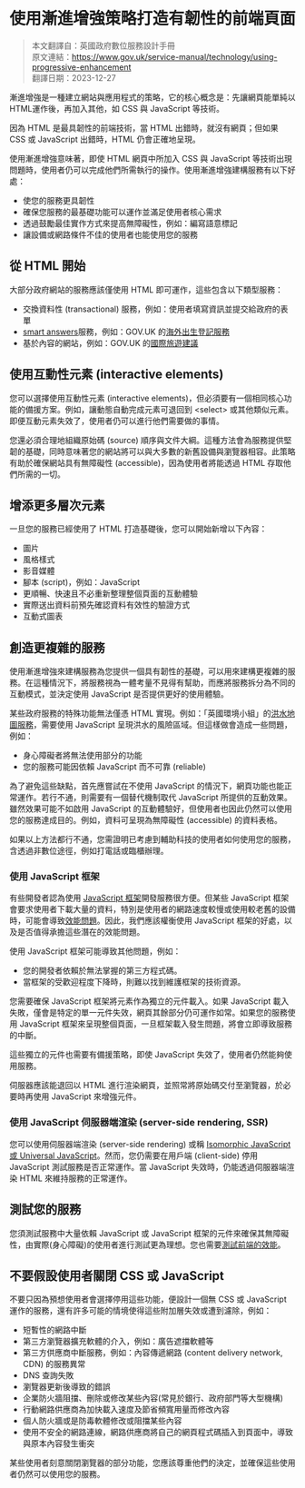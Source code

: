 # 使用漸進增強策略打造有韌性的前端頁面

> 本文翻譯自：英國政府數位服務設計手冊  
> 原文連結：https://www.gov.uk/service-manual/technology/using-progressive-enhancement  
> 翻譯日期：2023-12-27  

漸進增強是一種建立網站與應用程式的策略，它的核心概念是：先讓網頁能單純以HTML運作後，再加入其他，如 CSS 與 JavaScript 等技術。

因為 HTML 是最具韌性的前端技術，當 HTML 出錯時，就沒有網頁；但如果 CSS 或 JavaScript 出錯時，HTML 仍會正確地呈現。

使用漸進增強意味著，即使 HTML 網頁中所加入 CSS 與 JavaScript 等技術出現問題時，使用者仍可以完成他們所需執行的操作。使用漸進增強建構服務有以下好處：

- 使您的服務更具韌性
- 確保您服務的最基礎功能可以運作並滿足使用者核心需求
- 透過鼓勵最佳實作方式來提高無障礙性，例如：編寫語意標記
- 讓設備或網路條件不佳的使用者也能使用您的服務

## 從 HTML 開始

大部分政府網站的服務應該僅使用 HTML 即可運作，這些包含以下類型服務：

- 交換資料性 (transactional) 服務，例如：使用者填寫資訊並提交給政府的表單
- [smart answers](../appendix/making-it-easier-to-understand-smart-answer-logic.md)服務，例如：GOV.UK 的[海外出生登記服務](https://www.gov.uk/register-a-birth)
- 基於內容的網站，例如：GOV.UK 的[國際旅遊建議](https://www.gov.uk/foreign-travel-advice)

## 使用互動性元素 (interactive elements)

您可以選擇使用互動性元素 (interactive elements)，但必須要有一個相同核心功能的備援方案。例如，讓動態自動完成元素可退回到 \<select\> 或其他類似元素。即便互動元素失效了，使用者仍可以進行他們需要做的事情。

您還必須合理地組織原始碼 (source) 順序與文件大綱。這種方法會為服務提供堅韌的基礎，同時意味著您的網站將可以與大多數的新舊設備與瀏覽器相容。此策略有助於確保網站具有無障礙性 (accessible)，因為使用者將能透過 HTML 存取他們所需的一切。

## 增添更多層次元素

一旦您的服務已經使用了 HTML 打造基礎後，您可以開始新增以下內容：

- 圖片
- 風格樣式
- 影音媒體
- 腳本 (script)，例如：JavaScript
- 更順暢、快速且不必重新整理整個頁面的互動體驗
- 實際送出資料前預先確認資料有效性的驗證方式
- 互動式圖表

## 創造更複雜的服務

使用漸進增強來建構服務為您提供一個具有韌性的基礎，可以用來建構更複雜的服務。在這種情況下，將服務視為一體考量不見得有幫助，而應將服務拆分為不同的互動模式，並決定使用 JavaScript 是否提供更好的使用體驗。

某些政府服務的特殊功能無法僅憑 HTML 實現。例如：「英國環境小組」的[洪水地圖服務](https://flood-map-for-planning.service.gov.uk/)，需要使用 JavaScript 呈現洪水的風險區域。但這樣做會造成一些問題，例如：

- 身心障礙者將無法使用部分的功能
- 您的服務可能因依賴 JavaScript 而不可靠 (reliable)

為了避免這些缺點，首先應嘗試在不使用 JavaScript 的情況下，網頁功能也能正常運作。若行不通，則需要有一個替代機制取代 JavaScript 所提供的互動效果。雖然效果可能不如啟用 JavaScript 的互動體驗好，但使用者也因此仍然可以使用您的服務達成目的。例如，資料可呈現為無障礙性 (accessible) 的資料表格。

如果以上方法都行不通，您需證明已考慮到輔助科技的使用者如何使用您的服務，含透過非數位途徑，例如打電話或臨櫃辦理。

### 使用 JavaScript 框架

有些開發者認為使用 [JavaScript 框架](https://en.wikipedia.org/wiki/JavaScript_framework)開發服務很方便。但某些 JavaScript 框架會要求使用者下載大量的資料，特別是使用者的網路速度較慢或使用較老舊的設備時，可能會導致[效能問題](../appendix/why-we-focus-on-frontend-performance.md)。因此，我們應該權衡使用 JavaScript 框架的好處，以及是否值得承擔這些潛在的效能問題。

使用 JavaScript 框架可能導致其他問題，例如：

- 您的開發者依賴於無法掌握的第三方程式碼。
- 當框架的受歡迎程度下降時，則難以找到維護框架的技術資源。

您需要確保 JavaScript 框架將元素作為獨立的元件載入。如果 JavaScript 載入失敗，僅會是特定的單一元件失效，網頁其餘部分仍可運作如常。如果您的服務使用 JavaScript 框架來呈現整個頁面，一旦框架載入發生問題，將會立即導致服務的中斷。

這些獨立的元件也需要有備援策略，即使 JavaScript 失效了，使用者仍然能夠使用服務。

伺服器應該能退回以 HTML 進行渲染網頁，並照常將原始碼交付至瀏覽器，於必要時再使用 JavaScript 來增強元件。

### 使用 JavaScript 伺服器端渲染 (server-side rendering, SSR)

您可以使用伺服器端渲染 (server-side rendering) 或稱 [Isomorphic JavaScript 或 Universal JavaScript](https://en.wikipedia.org/wiki/Isomorphic_JavaScript)。然而，您仍需要在用戶端 (client-side) 停用 JavaScript 測試服務是否正常運作。當 JavaScript 失效時，仍能透過伺服器端渲染 HTML 來維持服務的正常運作。

## 測試您的服務

您須測試服務中大量依賴 JavaScript 或 JavaScript 框架的元件來確保其無障礙性，由實際(身心障礙)的使用者進行測試更為理想。您也需要[測試前端的效能](./how-to-test-frontend-performance.md)。

## 不要假設使用者關閉 CSS 或 JavaScript

不要只因為預想使用者會選擇停用這些功能，便設計一個無 CSS 或 JavaScript 運作的服務，還有許多可能的情境使得這些附加層失效或遭到濾除，例如：

- 短暫性的網路中斷
- 第三方瀏覽器擴充軟體的介入，例如：廣告遮擋軟體等
- 第三方供應商中斷服務，例如：內容傳遞網路 (content delivery network, CDN) 的服務異常
- DNS 查詢失敗
- 瀏覽器更新後導致的錯誤
- 企業防火牆阻擋、刪除或修改某些內容(常見於銀行、政府部門等大型機構)
- 行動網路供應商為加快載入速度及節省頻寬用量而修改內容
- 個人防火牆或是防毒軟體修改或阻擋某些內容
- 使用不安全的網路連線，網路供應商將自己的網頁程式碼插入到頁面中，導致與原本內容發生衝突

某些使用者刻意關閉瀏覽器的部分功能，您應該尊重他們的決定，並確保這些使用者仍然可以使用您的服務。
